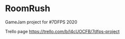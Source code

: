 # RoomRush
GameJam project for #7DFPS 2020

Trello page
https://trello.com/b/l4cUOCFB/7dfps-project
